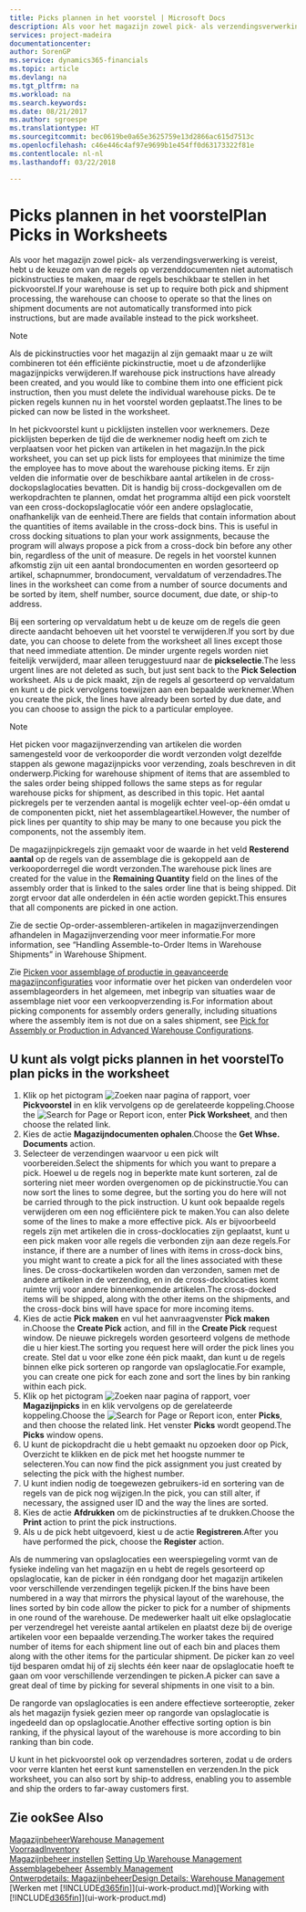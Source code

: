 ```yaml
---
title: Picks plannen in het voorstel | Microsoft Docs
description: Als voor het magazijn zowel pick- als verzendingsverwerking is vereist, hebt u de keuze om van de regels op verzenddocumenten niet automatisch pickinstructies te maken, maar de regels beschikbaar te stellen in het pickvoorstel.
services: project-madeira
documentationcenter: 
author: SorenGP
ms.service: dynamics365-financials
ms.topic: article
ms.devlang: na
ms.tgt_pltfrm: na
ms.workload: na
ms.search.keywords: 
ms.date: 08/21/2017
ms.author: sgroespe
ms.translationtype: HT
ms.sourcegitcommit: bec0619be0a65e3625759e13d2866ac615d7513c
ms.openlocfilehash: c46e446c4af97e9699b1e454ff0d63173322f81e
ms.contentlocale: nl-nl
ms.lasthandoff: 03/22/2018

---
```

# <a name="plan-picks-in-worksheets"></a><span data-ttu-id="51f62-103">Picks plannen in het voorstel</span><span class="sxs-lookup"><span data-stu-id="51f62-103">Plan Picks in Worksheets</span></span>
<span data-ttu-id="51f62-104">Als voor het magazijn zowel pick- als verzendingsverwerking is vereist, hebt u de keuze om van de regels op verzenddocumenten niet automatisch pickinstructies te maken, maar de regels beschikbaar te stellen in het pickvoorstel.</span><span class="sxs-lookup"><span data-stu-id="51f62-104">If your warehouse is set up to require both pick and shipment processing, the warehouse can choose to operate so that the lines on shipment documents are not automatically transformed into pick instructions, but are made available instead to the pick worksheet.</span></span>  

> [!NOTE]  
>  <span data-ttu-id="51f62-105">Als de pickinstructies voor het magazijn al zijn gemaakt maar u ze wilt combineren tot één efficiënte pickinstructie, moet u de afzonderlijke magazijnpicks verwijderen.</span><span class="sxs-lookup"><span data-stu-id="51f62-105">If warehouse pick instructions have already been created, and you would like to combine them into one efficient pick instruction, then you must delete the individual warehouse picks.</span></span> <span data-ttu-id="51f62-106">De te picken regels kunnen nu in het voorstel worden geplaatst.</span><span class="sxs-lookup"><span data-stu-id="51f62-106">The lines to be picked can now be listed in the worksheet.</span></span>  

<span data-ttu-id="51f62-107">In het pickvoorstel kunt u picklijsten instellen voor werknemers. Deze picklijsten beperken de tijd die de werknemer nodig heeft om zich te verplaatsen voor het picken van artikelen in het magazijn.</span><span class="sxs-lookup"><span data-stu-id="51f62-107">In the pick worksheet, you can set up pick lists for employees that minimize the time the employee has to move about the warehouse picking items.</span></span> <span data-ttu-id="51f62-108">Er zijn velden die informatie over de beschikbare aantal artikelen in de cross-dockopslaglocaties bevatten. Dit is handig bij cross-dockgevallen om de werkopdrachten te plannen, omdat het programma altijd een pick voorstelt van een cross-dockopslaglocatie vóór een andere opslaglocatie, onafhankelijk van de eenheid.</span><span class="sxs-lookup"><span data-stu-id="51f62-108">There are fields that contain information about the quantities of items available in the cross-dock bins. This is useful in cross docking situations to plan your work assignments, because the program will always propose a pick from a cross-dock bin before any other bin, regardless of the unit of measure.</span></span> <span data-ttu-id="51f62-109">De regels in het voorstel kunnen afkomstig zijn uit een aantal brondocumenten en worden gesorteerd op artikel, schapnummer, brondocument, vervaldatum of verzendadres.</span><span class="sxs-lookup"><span data-stu-id="51f62-109">The lines in the worksheet can come from a number of source documents and be sorted by item, shelf number, source document, due date, or ship-to address.</span></span>  

<span data-ttu-id="51f62-110">Bij een sortering op vervaldatum hebt u de keuze om de regels die geen directe aandacht behoeven uit het voorstel te verwijderen.</span><span class="sxs-lookup"><span data-stu-id="51f62-110">If you sort by due date, you can choose to delete from the worksheet all lines except those that need immediate attention.</span></span> <span data-ttu-id="51f62-111">De minder urgente regels worden niet feitelijk verwijderd, maar alleen teruggestuurd naar de **pickselectie**.</span><span class="sxs-lookup"><span data-stu-id="51f62-111">The less urgent lines are not deleted as such, but just sent back to the **Pick Selection** worksheet.</span></span> <span data-ttu-id="51f62-112">Als u de pick maakt, zijn de regels al gesorteerd op vervaldatum en kunt u de pick vervolgens toewijzen aan een bepaalde werknemer.</span><span class="sxs-lookup"><span data-stu-id="51f62-112">When you create the pick, the lines have already been sorted by due date, and you can choose to assign the pick to a particular employee.</span></span>  

> [!NOTE]  
>  <span data-ttu-id="51f62-113">Het picken voor magazijnverzending van artikelen die worden samengesteld voor de verkooporder die wordt verzonden volgt dezelfde stappen als gewone magazijnpicks voor verzending, zoals beschreven in dit onderwerp.</span><span class="sxs-lookup"><span data-stu-id="51f62-113">Picking for warehouse shipment of items that are assembled to the sales order being shipped follows the same steps as for regular warehouse picks for shipment, as described in this topic.</span></span> <span data-ttu-id="51f62-114">Het aantal pickregels per te verzenden aantal is mogelijk echter veel-op-één omdat u de componenten pickt, niet het assemblageartikel.</span><span class="sxs-lookup"><span data-stu-id="51f62-114">However, the number of pick lines per quantity to ship may be many to one because you pick the components, not the assembly item.</span></span>  
>   
>  <span data-ttu-id="51f62-115">De magazijnpickregels zijn gemaakt voor de waarde in het veld **Resterend aantal** op de regels van de assemblage die is gekoppeld aan de verkooporderregel die wordt verzonden.</span><span class="sxs-lookup"><span data-stu-id="51f62-115">The warehouse pick lines are created for the value in the **Remaining Quantity** field on the lines of the assembly order that is linked to the sales order line that is being shipped.</span></span> <span data-ttu-id="51f62-116">Dit zorgt ervoor dat alle onderdelen in één actie worden gepickt.</span><span class="sxs-lookup"><span data-stu-id="51f62-116">This ensures that all components are picked in one action.</span></span>  
>   
>  <span data-ttu-id="51f62-117">Zie de sectie Op-order-assembleren-artikelen in magazijnverzendingen afhandelen in Magazijnverzending voor meer informatie.</span><span class="sxs-lookup"><span data-stu-id="51f62-117">For more information, see “Handling Assemble-to-Order Items in Warehouse Shipments” in Warehouse Shipment.</span></span>  
>   
>  <span data-ttu-id="51f62-118">Zie [Picken voor assemblage of productie in geavanceerde magazijnconfiguraties](warehouse-how-to-pick-for-internal-operations-in-advanced-warehousing.md) voor informatie over het picken van onderdelen voor assemblageorders in het algemeen, met inbegrip van situaties waar de assemblage niet voor een verkoopverzending is.</span><span class="sxs-lookup"><span data-stu-id="51f62-118">For information about picking components for assembly orders generally, including situations where the assembly item is not due on a sales shipment, see [Pick for Assembly or Production in Advanced Warehouse Configurations](warehouse-how-to-pick-for-internal-operations-in-advanced-warehousing.md).</span></span>  

## <a name="to-plan-picks-in-the-worksheet"></a><span data-ttu-id="51f62-119">U kunt als volgt picks plannen in het voorstel</span><span class="sxs-lookup"><span data-stu-id="51f62-119">To plan picks in the worksheet</span></span>  
1.  <span data-ttu-id="51f62-120">Klik op het pictogram ![Zoeken naar pagina of rapport](media/ui-search/search_small.png "pictogram Zoeken naar pagina of rapport"), voer **Pickvoorstel** in en klik vervolgens op de gerelateerde koppeling.</span><span class="sxs-lookup"><span data-stu-id="51f62-120">Choose the ![Search for Page or Report](media/ui-search/search_small.png "Search for Page or Report icon") icon, enter **Pick Worksheet**, and then choose the related link.</span></span>  
2.  <span data-ttu-id="51f62-121">Kies de actie **Magazijndocumenten ophalen**.</span><span class="sxs-lookup"><span data-stu-id="51f62-121">Choose the **Get Whse. Documents** action.</span></span>  
3.  <span data-ttu-id="51f62-122">Selecteer de verzendingen waarvoor u een pick wilt voorbereiden.</span><span class="sxs-lookup"><span data-stu-id="51f62-122">Select the shipments for which you want to prepare a pick.</span></span> <span data-ttu-id="51f62-123">Hoewel u de regels nog in beperkte mate kunt sorteren, zal de sortering niet meer worden overgenomen op de pickinstructie.</span><span class="sxs-lookup"><span data-stu-id="51f62-123">You can now sort the lines to some degree, but the sorting you do here will not be carried through to the pick instruction.</span></span> <span data-ttu-id="51f62-124">U kunt ook bepaalde regels verwijderen om een nog efficiëntere pick te maken.</span><span class="sxs-lookup"><span data-stu-id="51f62-124">You can also delete some of the lines to make a more effective pick.</span></span> <span data-ttu-id="51f62-125">Als er bijvoorbeeld regels zijn met artikelen die in cross-docklocaties zijn geplaatst, kunt u een pick maken voor alle regels die verbonden zijn aan deze regels.</span><span class="sxs-lookup"><span data-stu-id="51f62-125">For instance, if there are a number of lines with items in cross-dock bins, you might want to create a pick for all the lines associated with these lines.</span></span> <span data-ttu-id="51f62-126">De cross-dockartikelen worden dan verzonden, samen met de andere artikelen in de verzending, en in de cross-docklocaties komt ruimte vrij voor andere binnenkomende artikelen.</span><span class="sxs-lookup"><span data-stu-id="51f62-126">The cross-docked items will be shipped, along with the other items on the shipments, and the cross-dock bins will have space for more incoming items.</span></span>  
4.  <span data-ttu-id="51f62-127">Kies de actie **Pick maken** en vul het aanvraagvenster **Pick maken** in.</span><span class="sxs-lookup"><span data-stu-id="51f62-127">Choose the **Create Pick** action, and fill in the **Create Pick** request window.</span></span> <span data-ttu-id="51f62-128">De nieuwe pickregels worden gesorteerd volgens de methode die u hier kiest.</span><span class="sxs-lookup"><span data-stu-id="51f62-128">The sorting you request here will order the pick lines you create.</span></span> <span data-ttu-id="51f62-129">Stel dat u voor elke zone één pick maakt, dan kunt u de regels binnen elke pick sorteren op rangorde van opslaglocatie.</span><span class="sxs-lookup"><span data-stu-id="51f62-129">For example, you can create one pick for each zone and sort the lines by bin ranking within each pick.</span></span>  
5.  <span data-ttu-id="51f62-130">Klik op het pictogram ![Zoeken naar pagina of rapport](media/ui-search/search_small.png "pictogram Zoeken naar pagina of rapport"), voer **Magazijnpicks** in en klik vervolgens op de gerelateerde koppeling.</span><span class="sxs-lookup"><span data-stu-id="51f62-130">Choose the ![Search for Page or Report](media/ui-search/search_small.png "Search for Page or Report icon") icon, enter **Picks**, and then choose the related link.</span></span> <span data-ttu-id="51f62-131">Het venster **Picks** wordt geopend.</span><span class="sxs-lookup"><span data-stu-id="51f62-131">The **Picks** window opens.</span></span>  
6.  <span data-ttu-id="51f62-132">U kunt de pickopdracht die u hebt gemaakt nu opzoeken door op Pick, Overzicht te klikken en de pick met het hoogste nummer te selecteren.</span><span class="sxs-lookup"><span data-stu-id="51f62-132">You can now find the pick assignment you just created by selecting the pick with the highest number.</span></span>  
7.  <span data-ttu-id="51f62-133">U kunt indien nodig de toegewezen gebruikers-id en sortering van de regels van de pick nog wijzigen.</span><span class="sxs-lookup"><span data-stu-id="51f62-133">In the pick, you can still alter, if necessary, the assigned user ID and the way the lines are sorted.</span></span>  
8.  <span data-ttu-id="51f62-134">Kies de actie **Afdrukken** om de pickinstructies af te drukken.</span><span class="sxs-lookup"><span data-stu-id="51f62-134">Choose the **Print** action to print the pick instructions.</span></span>  
9. <span data-ttu-id="51f62-135">Als u de pick hebt uitgevoerd, kiest u de actie **Registreren**.</span><span class="sxs-lookup"><span data-stu-id="51f62-135">After you have performed the pick, choose the **Register** action.</span></span>  

<span data-ttu-id="51f62-136">Als de nummering van opslaglocaties een weerspiegeling vormt van de fysieke indeling van het magazijn en u hebt de regels gesorteerd op opslaglocatie, kan de picker in één rondgang door het magazijn artikelen voor verschillende verzendingen tegelijk picken.</span><span class="sxs-lookup"><span data-stu-id="51f62-136">If the bins have been numbered in a way that mirrors the physical layout of the warehouse, the lines sorted by bin code allow the picker to pick for a number of shipments in one round of the warehouse.</span></span> <span data-ttu-id="51f62-137">De medewerker haalt uit elke opslaglocatie per verzendregel het vereiste aantal artikelen en plaatst deze bij de overige artikelen voor een bepaalde verzending.</span><span class="sxs-lookup"><span data-stu-id="51f62-137">The worker takes the required number of items for each shipment line out of each bin and places them along with the other items for the particular shipment.</span></span> <span data-ttu-id="51f62-138">De picker kan zo veel tijd besparen omdat hij of zij slechts één keer naar de opslaglocatie hoeft te gaan om voor verschillende verzendingen te picken.</span><span class="sxs-lookup"><span data-stu-id="51f62-138">A picker can save a great deal of time by picking for several shipments in one visit to a bin.</span></span>  

<span data-ttu-id="51f62-139">De rangorde van opslaglocaties is een andere effectieve sorteeroptie, zeker als het magazijn fysiek gezien meer op rangorde van opslaglocatie is ingedeeld dan op opslaglocatie.</span><span class="sxs-lookup"><span data-stu-id="51f62-139">Another effective sorting option is bin ranking, if the physical layout of the warehouse is more according to bin ranking than bin code.</span></span>  

<span data-ttu-id="51f62-140">U kunt in het pickvoorstel ook op verzendadres sorteren, zodat u de orders voor verre klanten het eerst kunt samenstellen en verzenden.</span><span class="sxs-lookup"><span data-stu-id="51f62-140">In the pick worksheet, you can also sort by ship-to address, enabling you to assemble and ship the orders to far-away customers first.</span></span>  

## <a name="see-also"></a><span data-ttu-id="51f62-141">Zie ook</span><span class="sxs-lookup"><span data-stu-id="51f62-141">See Also</span></span>
[<span data-ttu-id="51f62-142">Magazijnbeheer</span><span class="sxs-lookup"><span data-stu-id="51f62-142">Warehouse Management</span></span>](warehouse-manage-warehouse.md)  
[<span data-ttu-id="51f62-143">Voorraad</span><span class="sxs-lookup"><span data-stu-id="51f62-143">Inventory</span></span>](inventory-manage-inventory.md)  
<span data-ttu-id="51f62-144">[Magazijnbeheer instellen](warehouse-setup-warehouse.md)   </span><span class="sxs-lookup"><span data-stu-id="51f62-144">[Setting Up Warehouse Management](warehouse-setup-warehouse.md)   </span></span>  
<span data-ttu-id="51f62-145">[Assemblagebeheer](assembly-assemble-items.md)  </span><span class="sxs-lookup"><span data-stu-id="51f62-145">[Assembly Management](assembly-assemble-items.md)  </span></span>  
[<span data-ttu-id="51f62-146">Ontwerpdetails: Magazijnbeheer</span><span class="sxs-lookup"><span data-stu-id="51f62-146">Design Details: Warehouse Management</span></span>](design-details-warehouse-management.md)  
<span data-ttu-id="51f62-147">[Werken met [!INCLUDE[d365fin](includes/d365fin_md.md)]](ui-work-product.md)</span><span class="sxs-lookup"><span data-stu-id="51f62-147">[Working with [!INCLUDE[d365fin](includes/d365fin_md.md)]](ui-work-product.md)</span></span>

